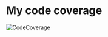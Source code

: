 # My code coverage 
![CodeCoverage](https:/github.com/Mandurang/CalculateArea/blob/master/CodeCoverage.png)

